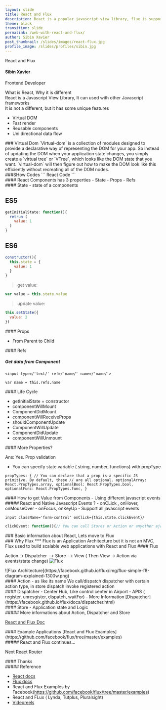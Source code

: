 ```yaml
---
layout: slide
title: React and Flux
description: React is a popular javascript view library, flux is supporting application architecfture to build web and native application
theme: black
transition: slide
permalink: /web-with-react-and-flux/
author: Sibin Xavier
post_thumbnail: /slides/images/react-flux.jpg
profile_image: /slides/profiles/sibin.jpg
---
```

<section data-markdown>
 React and Flux
</section>
<section>
	<h4>Sibin Xavier</h4>
	<p>
		Frontend Developer
	</p>
</section>
<section>
	What is React, Why it is different
</section>
<section>
	React is a Javascript View Library, It can used with other Javascript frameworks
</section>
<section data-markdown>
	It is not a different, but it has some unique features
  <ul>
  <li>Virtual DOM</li>
  <li>Fast render  </li>
  <li>Reusable components</li>
  <li>Uni directional data flow</li>
  </ul>


</section>
<section data-markdown>
  ### Virtual Dom
  `Virtual-dom` is a collection of modules designed to provide a declarative way of representing the DOM for your app.
  So instead of updating the DOM when your application state changes, you simply create a `virtual tree` or `VTree`, which looks like the DOM state that you want.
  `virtual-dom` will then figure out how to make the DOM look like this efficiently without recreating all of the DOM nodes.
</section>
<section data-markdown>
###SHow Codes
```
React Code
```
</section>

<section data-markdown>
#### React Components has 3 properties
- State
- Props
- Refs
</section>
<section data-markdown>
#### State
- state of a components
</section>

<section data-markdown>

 ES5
-----
```javascript
getInitialState: function(){
  retrun (
    value: 1
  )
}
```

ES6
-----
```javascript
constructor(){
  this.state = {
    value: 1
  }
}
```
> get value:
```javascript
var value = this.state.value
```
> update value:
```javascript
this.setState({
  value: 2
})
```

</section>

<section data-markdown>
#### Props

- From Parent to Child
</section>

<section data-markdown>
#### Refs

##### Get data from Component

`<input type=/'text/' ref=/'name/' name=/'name/'>`


`var name = this.refs.name`

</section>

<section data-markdown>
#### Life Cycle

- getInitialState = constructor
- componentWillMount
- ComponentDidMount
- componentWillReceiveProps
- shouldComponentUpdate
- ComponentWillUpdate
- ComponentDidUpdate
- componentWillUnmount
</section>

<section data-markdown>
#### More Properties?

Ans: Yes. Prop validation
- You can specify state variable ( string, number, functions) with propType

>
`
propTypes: {
    // You can declare that a prop is a specific JS primitive. By default, these
    // are all optional.
    optionalArray: React.PropTypes.array,
    optionalBool: React.PropTypes.bool,
    optionalFunc: React.PropTypes.func,
  }
`

</section>

<section data-markdown>
#### How to get Value from Components
- Using different javascript events
##### React and Native Javascript Events ?
- onCLick , onHover, onMouseOver
- onFocus, onKeyUp
- Support all javascript events

>

```
input className='form-control' onClick={this.state.clickEvent}/
```
```javascript
clickEvent: function(){// You can call Stores or Action or anyother ajax calls}
```

</section>
<section data-markdown>
### Basic information about React, Lets move to Flux

</section>

<section data-markdown>
### Why Flux
***
Flux is an Application Architecture but it is not an MVC, Flux used to build scalable web applications with React and Flux
#### Flux

Action -> Dispatcher --> Store --> View
( Then View -> Action via events/state change)
![Flux](https://facebook.github.io/flux/img/flux-simple-f8-diagram-with-client-action-1300w.png)
</section>

<section data-markdown>
![Flux Architecture](https://facebook.github.io/flux/img/flux-simple-f8-diagram-explained-1300w.png)
</section>

<section data-markdown>
#### Action
- as like its name
We call/dispatch dispatcher with certain action type, in store dispatch invoke registered action

</section>
<section data-markdown>
#### Dispatcher
- Center Hub, Like control center in Airport
- APIS ( register, unresgister, dispatch, waitFor)
- More Information [Dispatcher](https://facebook.github.io/flux/docs/dispatcher.html)
</section>
<section data-markdown>
#### Store
- Application state and Logic
</section>

<section data-markdown>
##### More informations about Action, Dispatcher and Store

[React and Flux Doc](http://facebook.github.io/react/blog/2014/07/30/flux-actions-and-the-dispatcher.html)
</section>

<section data-markdown>
#### Example Applications
[React and Flux Examples](https://github.com/facebook/flux/tree/master/examples)
</section>

<section data-markdown>
##### React and Flux continues...

Next React Router
</section>
<section data-markdown>
#### Thanks
</section>
<section data-markdown>
##### Reference

- [React docs](https://facebook.github.io/react/index.html)
- [Flux docs](https://facebook.github.io/flux/)
- React and Flux Examples by Facebook(https://github.com/facebook/flux/tree/master/examples)
- React and FLux ( Lynda, Tutplus, Pluralsight)
- [Videoreels](https://bitbucket.org/sibinx7/newreels)

</section>

